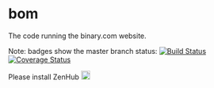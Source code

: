 bom
===

The code running the binary.com website.

Note: badges show the master branch status:
[![Build Status](https://magnum.travis-ci.com/regentmarkets/bom.svg?token=hW4diZKywb9ZykP5jBev&branch=master)](https://magnum.travis-ci.com/regentmarkets/bom)
[![Coverage Status](https://coveralls.io/repos/regentmarkets/bom/badge.png?branch=master)](https://coveralls.io/r/regentmarkets/bom?branch=master)

Please install ZenHub <a href="https://zenhub.io"><img src="https://raw.githubusercontent.com/ZenHubIO/support/master/zenhub-badge.png" height="18px"></a>
